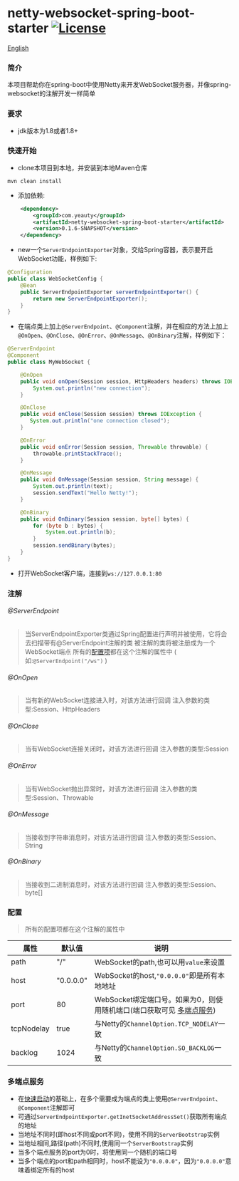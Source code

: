 netty-websocket-spring-boot-starter [![License](http://img.shields.io/:license-apache-brightgreen.svg)](http://www.apache.org/licenses/LICENSE-2.0.html)
===================================

[English](https://github.com/YeautyYE/netty-websocket-spring-boot-starter/blob/master/README.md)

### 简介
本项目帮助你在spring-boot中使用Netty来开发WebSocket服务器，并像spring-websocket的注解开发一样简单

### 要求
- jdk版本为1.8或者1.8+


### 快速开始
- clone本项目到本地，并安装到本地Maven仓库

```
mvn clean install
```

- 添加依赖:

```xml
	<dependency>
		<groupId>com.yeauty</groupId>
		<artifactId>netty-websocket-spring-boot-starter</artifactId>
		<version>0.1.6-SNAPSHOT</version>
	</dependency>
```

- new一个`ServerEndpointExporter`对象，交给Spring容器，表示要开启WebSocket功能，样例如下:

```java
@Configuration
public class WebSocketConfig {
    @Bean
    public ServerEndpointExporter serverEndpointExporter() {
        return new ServerEndpointExporter();
    }
}
```

- 在端点类上加上`@ServerEndpoint`、`@Component`注解，并在相应的方法上加上`@OnOpen`、`@OnClose`、`@OnError`、`@OnMessage`、`@OnBinary`注解，样例如下：

```java
@ServerEndpoint
@Component
public class MyWebSocket {

    @OnOpen
    public void onOpen(Session session, HttpHeaders headers) throws IOException {
        System.out.println("new connection");
    }

    @OnClose
    public void onClose(Session session) throws IOException {
       System.out.println("one connection closed"); 
    }

    @OnError
    public void onError(Session session, Throwable throwable) {
        throwable.printStackTrace();
    }

    @OnMessage
    public void OnMessage(Session session, String message) {
        System.out.println(text);
        session.sendText("Hello Netty!");
    }

    @OnBinary
    public void OnBinary(Session session, byte[] bytes) {
        for (byte b : bytes) {
            System.out.println(b);
        }
        session.sendBinary(bytes); 
    }
}
```

- 打开WebSocket客户端，连接到`ws://127.0.0.1:80`


### 注解
###### @ServerEndpoint 
> 当ServerEndpointExporter类通过Spring配置进行声明并被使用，它将会去扫描带有@ServerEndpoint注解的类
> 被注解的类将被注册成为一个WebSocket端点
> 所有的[配置项](#%E9%85%8D%E7%BD%AE)都在这个注解的属性中 ( 如:`@ServerEndpoint("/ws")` )

###### @OnOpen 
> 当有新的WebSocket连接进入时，对该方法进行回调
> 注入参数的类型:Session、HttpHeaders

###### @OnClose
> 当有WebSocket连接关闭时，对该方法进行回调
> 注入参数的类型:Session

###### @OnError
> 当有WebSocket抛出异常时，对该方法进行回调
> 注入参数的类型:Session、Throwable

###### @OnMessage
> 当接收到字符串消息时，对该方法进行回调
> 注入参数的类型:Session、String

###### @OnBinary
> 当接收到二进制消息时，对该方法进行回调
> 注入参数的类型:Session、byte[]

### 配置
> 所有的配置项都在这个注解的属性中

| 属性  | 默认值 | 说明 
|---|---|---
|path|"/"|WebSocket的path,也可以用`value`来设置
|host|"0.0.0.0"|WebSocket的host,`"0.0.0.0"`即是所有本地地址
|port|80|WebSocket绑定端口号。如果为0，则使用随机端口(端口获取可见 [多端点服务](#%E5%A4%9A%E7%AB%AF%E7%82%B9%E6%9C%8D%E5%8A%A1))
|tcpNodelay|true|与Netty的`ChannelOption.TCP_NODELAY`一致
|backlog|1024|与Netty的`ChannelOption.SO_BACKLOG`一致


### 多端点服务
- 在[快速启动](#%E5%BF%AB%E9%80%9F%E5%BC%80%E5%A7%8B)的基础上，在多个需要成为端点的类上使用`@ServerEndpoint`、`@Component`注解即可
- 可通过`ServerEndpointExporter.getInetSocketAddressSet()`获取所有端点的地址
- 当地址不同时(即host不同或port不同)，使用不同的`ServerBootstrap`实例
- 当地址相同,路径(path)不同时,使用同一个`ServerBootstrap`实例
- 当多个端点服务的port为0时，将使用同一个随机的端口号
- 当多个端点的port和path相同时，host不能设为`"0.0.0.0"`，因为`"0.0.0.0"`意味着绑定所有的host



